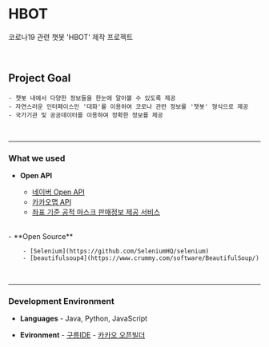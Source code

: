 # HBOT
코로나19 관련 챗봇 'HBOT' 제작 프로젝트

<br/>

## Project Goal

    - 챗봇 내에서 다양한 정보들을 한눈에 알아볼 수 있도록 제공
    - 자연스러운 인터페이스인 '대화'를 이용하여 코로나 관련 정보를 '챗봇' 형식으로 제공
    - 국가기관 및 공공데이터를 이용하여 정확한 정보를 제공
<br/>
<hr/>

### What we used

   - **Open API**

        - [네이버 Open API](https://developers.naver.com/docs/search/news/)
        - [카카오맵 API](https://apis.map.kakao.com/)
        - [좌표 기준 공적 마스크 판매정보 제공 서비스](https://app.swaggerhub.com/apis-docs/Promptech/public-mask-info/20200307-oas3#/Sale) 

<br/>
   - **Open Source** 

        - [Selenium](https://github.com/SeleniumHQ/selenium)
        - [beautifulsoup4](https://www.crummy.com/software/BeautifulSoup/)

<br/>
<hr/>

### Development Environment

   - **Languages**
	- Java, Python, JavaScript

   - **Evironment**
	- [구름IDE](https://www.goorm.io/)
	- [카카오 오픈빌더](https://i.kakao.com/openbuilder)
